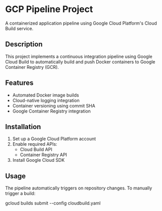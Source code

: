 # GCP Pipeline Project

A containerized application pipeline using Google Cloud Platform's Cloud Build service.

## Description

This project implements a continuous integration pipeline using Google Cloud Build to automatically build and push Docker containers to Google Container Registry (GCR).

## Features

- Automated Docker image builds
- Cloud-native logging integration
- Container versioning using commit SHA
- Google Container Registry integration

## Installation

1. Set up a Google Cloud Platform account
2. Enable required APIs:
   - Cloud Build API
   - Container Registry API
3. Install Google Cloud SDK

## Usage

The pipeline automatically triggers on repository changes. To manually trigger a build:


gcloud builds submit --config cloudbuild.yaml


